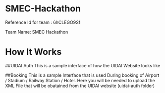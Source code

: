 # SMEC-Hackathon

Reference Id for team : 6hCLEGO9Sf

Team Name: SMEC Hackathon

# How It Works

##UIDAI Auth
This is a sample interface of how the UIDAI Website looks like

##Booking
This is a sample Interface that is used During booking of Airport / Stadium / Railway Station / Hotel. Here you will be needed to upload the XML File that will be obatained from the UIDAI website (uidai-auth folder)
